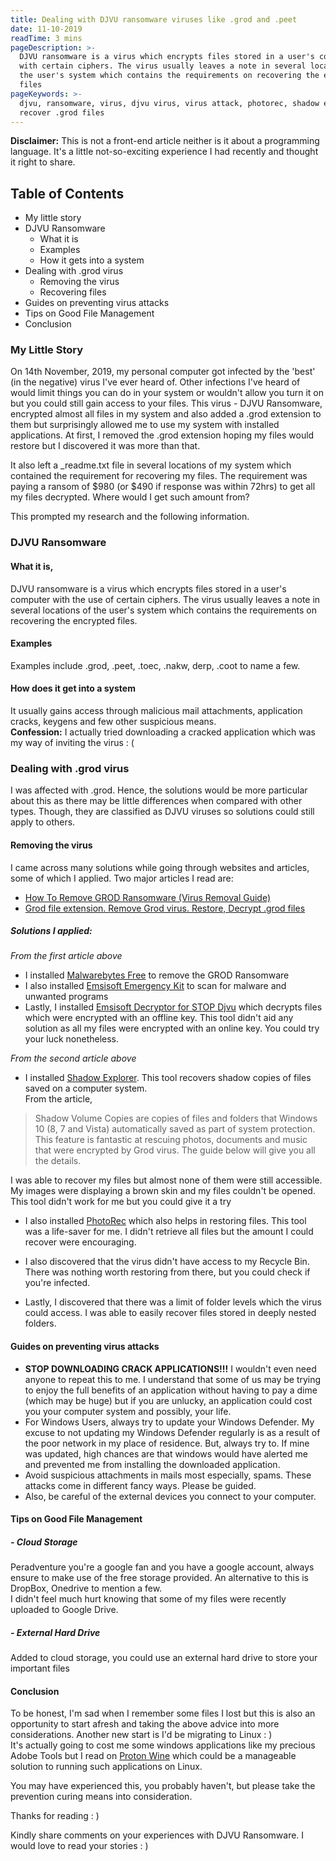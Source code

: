 ```yaml
---
title: Dealing with DJVU ransomware viruses like .grod and .peet
date: 11-10-2019
readTime: 3 mins
pageDescription: >-
  DJVU ransomware is a virus which encrypts files stored in a user's computer
  with certain ciphers. The virus usually leaves a note in several locations of
  the user's system which contains the requirements on recovering the encrypted
  files
pageKeywords: >-
  djvu, ransomware, virus, djvu virus, virus attack, photorec, shadow explorer,
  recover .grod files
---
```

**Disclaimer:** This is not a front-end article neither is it about a programming language. It's a little not-so-exciting experience I had recently and thought it right to share.

## Table of Contents
- My little story
- DJVU Ransomware
  - What it is
  - Examples
  - How it gets into a system
- Dealing with .grod virus
  - Removing the virus
  - Recovering files
- Guides on preventing virus attacks
- Tips on Good File Management
- Conclusion

### My Little Story
On 14th November, 2019, my personal computer got infected by the 'best' (in the negative) virus I've ever heard of. Other infections I've heard of would limit things you can do in your system or wouldn't allow you turn it on but you could still gain access to your files.
This virus - DJVU Ransomware, encrypted almost all files in my system and also added a .grod extension to them but surprisingly allowed me to use my system with installed applications. At first, I removed the .grod extension hoping my files would restore but I discovered it was more than that.

It also left a _readme.txt file in several locations of my system which contained the requirement for recovering my files. The requirement was paying a ransom of $980 (or $490 if response was within 72hrs) to get all my files decrypted. Where would I get such amount from?

This prompted my research and the following information.

### DJVU Ransomware
#### What it is,
DJVU ransomware is a virus which encrypts files stored in a user's computer with the use of certain ciphers. The virus usually leaves a note in several locations of the user's system which contains the requirements on recovering the encrypted files.

#### Examples
Examples include .grod, .peet, .toec, .nakw, derp, .coot to name a few.

#### How does it get into a system
It usually gains access through malicious mail attachments, application cracks, keygens and few other suspicious means.<br/>
**Confession:** I actually  tried downloading a cracked application which was my way of inviting the virus : (

### Dealing with .grod virus
I was affected with .grod. Hence, the solutions would be more particular about this as there may be little differences when compared with other types. Though, they are classified as DJVU viruses so solutions could still apply to others.

#### Removing the virus
I came across many solutions while going through websites and articles, some of which I applied.
Two major articles I read are:
- [How To Remove GROD Ransomware (Virus Removal Guide)](https://malwaretips.com/blogs/remove-grod-virus/)
- [Grod file extension. Remove Grod virus. Restore, Decrypt .grod files](https://www.myantispyware.com/2019/11/14/grod-file-extension-remove-grod-virus-restore-decrypt-grod-files/)

##### Solutions I applied:
_From the first article above_
- I installed [Malwarebytes Free](https://malwaretips.com/download-malwarebytes) to remove the GROD Ransomware
- I also installed [Emsisoft Emergency Kit](https://malwaretips.com/download-emsisoft) to scan for malware and unwanted programs
- Lastly, I installed [Emsisoft Decryptor for STOP Djvu](https://www.emsisoft.com/ransomware-decryption-tools/stop-djvu) which decrypts files which were encrypted with an offline key. This tool didn't aid any solution as all my files were encrypted with an online key. You could try your luck nonetheless.

_From the second article above_
- I installed [Shadow Explorer](https://www.myantispyware.com/download/shadowexplorer). This tool recovers shadow copies of files saved on a computer system. <br/>
From the article,
> Shadow Volume Copies are copies of files and folders that Windows 10 (8, 7 and Vista) automatically saved as part of system protection. This feature is fantastic at rescuing photos, documents and music that were encrypted by Grod virus. The guide below will give you all the details.

I was able to recover my files but almost none of them were still accessible. My images were displaying a brown skin and my files couldn't be opened. This tool didn't work for me but you could give it a try

- I also installed [PhotoRec](https://www.myantispyware.com/download/photorec) which also helps in restoring files. This tool was a life-saver for me. I didn't retrieve all files but the amount I could recover were encouraging.

- I also discovered that the virus didn't have access to my Recycle Bin. There was nothing worth restoring from there, but you could check if you're infected.

- Lastly, I discovered that there was a limit of folder levels which the virus could access. I was able to easily recover files stored in deeply nested folders.

#### Guides on preventing virus attacks
- **STOP DOWNLOADING CRACK APPLICATIONS!!!** I wouldn't even need anyone to repeat this to me. I understand that some of us may be trying to enjoy the full benefits of an application without having to pay a dime (which may be huge) but if you are unlucky, an application could cost you your computer system and possibly, your life.
- For Windows Users, always try to update your Windows Defender. My excuse to not updating my Windows Defender regularly is as a result of the poor network in my place of residence. But, always try to. If mine was updated, high chances are that windows would have alerted me and prevented me from installing the downloaded application.
- Avoid suspicious attachments in mails most especially, spams. These attacks come in different fancy ways. Please be guided.
- Also, be careful of the external devices you connect to your computer.

#### Tips on Good File Management
##### - Cloud Storage
Peradventure you're a google fan and you have a google account, always ensure to make use of the free storage provided. An alternative to this is DropBox, Onedrive to mention a few.<br/>
I didn't feel much hurt knowing that some of my files were recently uploaded to Google Drive.
##### - External Hard Drive
Added to cloud storage, you could use an external hard drive to store your important files

#### Conclusion
To be honest, I'm sad when I remember some files I lost but this is also an opportunity to start afresh and taking the above advice into more considerations. Another new start is I'd be migrating to Linux : ) <br/>
It's actually going to cost me some windows applications like my precious Adobe Tools but I read on [Proton Wine](https://github.com/ValveSoftware/Proton) which could be a manageable solution to running such applications on Linux.

You may have experienced this, you probably haven't, but please take the prevention curing means into consideration.

Thanks for reading : )

Kindly share comments on your experiences with DJVU Ransomware. I would love to read your stories : )
